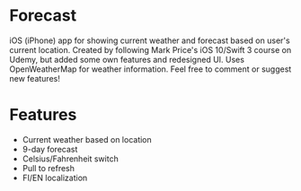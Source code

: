 # Forecast
iOS (iPhone) app for showing current weather and forecast based on user's current location. Created by following Mark Price's iOS 10/Swift 3 course on Udemy, but added some own features and redesigned UI. Uses OpenWeatherMap for weather information. Feel free to comment or suggest new features!

# Features
  - Current weather based on location
  - 9-day forecast
  - Celsius/Fahrenheit switch
  - Pull to refresh
  - FI/EN localization
